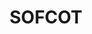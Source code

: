 ---
#preview
title: SOFCOT
image: https://is1-ssl.mzstatic.com/image/thumb/Purple211/v4/44/d9/f5/44d9f5b2-ec0d-75fa-08fb-53fcf3df05ad/AppIcon-0-0-1x_U007emarketing-0-10-0-85-220.png/230x0w.webp
category: mobile-application
category_slug: mobile-application
#portfolio image size for masonry layout: horizontal, vertical, square
masonrySize: horizontal

#full details
description:
  title: Description
  content: "
      <p>L’application officielle du CNP - SOFCOT est dédiée à tous les chirurgiens orthopédistes et trautamatologiques. Elle vous permet d’accéder en un clic à tous les contenus en lien avec votre pratique orthopédique. Vous pouvez également accéder à l’espace destiné aux membres et si vous le souhaitez, devenir membre.

Et pour plus d’efficacité, votre appli Sofcot contient le Congrès #SOFCOT. En la téléchargeant, vous accédez à tout le contenu du congrès #SOFCOT : programme, orateurs, abstracts, exposants, plan interactif...</p>
  "
  button:
    label: Read More
    link: https://www.sofcot.fr/

details:
  title: Project details
  items:
    - label: Order Date
      value: 24.01.2024

    - label: Final Date
      value: 12.02.2025

    - label: Status
      value: Completed

    - label: Client
      value: Sofcot

    - label: Location
      value: Paris • France

carousel:
  - image: https://is1-ssl.mzstatic.com/image/thumb/PurpleSource112/v4/a2/29/a1/a229a128-bc41-0657-5ac1-6ba147b2b187/384a234a-e426-49b8-9d0e-60569bab2c35_page_kiosk.png/230x0w.webp
    alt: image

  - image: https://is1-ssl.mzstatic.com/image/thumb/PurpleSource112/v4/ba/66/ec/ba66ec25-7a32-941b-beb9-de4322fdbb25/e01269b7-cdaa-4afa-8c73-9e863906e678_page_portail_asso.png/230x0w.webp
    alt: image

  - image: https://is1-ssl.mzstatic.com/image/thumb/PurpleSource122/v4/78/1c/a0/781ca095-d901-decc-05af-6c13b411e1ef/431ba231-db80-484a-9bd5-69f6d5998f55_page_actualite_U0301s.png/230x0w.webp
    alt: image

  - image: https://is1-ssl.mzstatic.com/image/thumb/PurpleSource112/v4/1d/a0/6d/1da06dc0-4c34-d7cc-2485-be6b8dbc1552/9c710b14-101f-4ab3-9f99-e31522c27ca4_page_portail_congre_U0300s.png/230x0w.webp
    alt: image

---